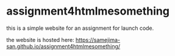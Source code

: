 # assignment4htmlmesomething

this is a simple website for an assignment for launch code.

the website is hosted here: https://samejima-san.github.io/assignment4htmlmesomething/
